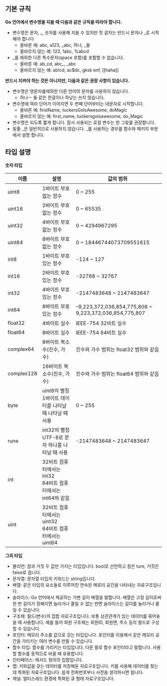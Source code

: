 ## 기본 규칙

**Go 언어에서 변수명을 지을 때 다음과 같은 규칙을 따라야 합니다.**

* 변수명은 문자, _, 숫자를 사용해 지을 수 있지만 첫 글자는 반드시 문자나 _로 시작해야 합니다
  * 올바른 예: abc, a123, _abc, 하나, _둘
  * 올바르지 않는 예: 123, 1abc, %abcd
* _를 제외한 다른 특수문자(space 포함)를 포함할 수 없습니다.
  * 올바른 예: ab_cd, abc_, _abc
  * 올바르지 않는 예: ab!cd, ac$dc, gksk enf, [[haha]]

**반드시 지켜야 하는 것은 아니지만, 다음과 같은 권장 사항이 있습니다.**

* 변수명은 영문자를제외한 다른 언어의 문자를 사용하지 않습니다.
  * 하나ㅡ 둘 같은 한글이나 하낮는 쓰지 않습니다.
* 변수명에 여라 단어가 이어지면 두 번째 단어부터는 대문자로 시작합니다.
  * 올바른 예: firstName, tuckersGoIsAwesome, doMagic
  * 올바르지 않는 예: first_name, tuckersgoisawesome, do_Magic
* 변수명은 되도록 짧게 합니다. 잠시 사용되는 로컬 변수는 한 그랒를 권장합니다.
* 밑줄 _은 일반적으로 사용하지 않습니다. _를 사용하는 경우를 함수와 패키지 부분에서 설명 합니다.

## 타입 설명

**숫자 타입**

|이름|설명|값의 범위|
|----|---|---|
|uint8|1바이트 부호 없는 정수|0 ~ 255
|uint16|2바이트 부호 없는 정수|0 ~ 65535
|uint32|4바이트 부호 없는 정수|0 ~ 4294967295
|uint64|8바이트 부호 없는 정수|0 ~ 18446744073709551615
|int8|1바이트 부호 있는 정수|-124 ~ 127
|int16|2바이트 부호 있는 정수|-32768 ~ 32767
|int32|4바이트 부호 있는 정수|-2147483648 ~ 2147483647
|int64|8바이트 부호 있는 정수|–9,223,372,036,854,775,808 ~ 9,223,372,036,854,775,807
|float32|4바이트 실수|IEEE-754 32비트 실수
|float64|8바이트 실수|IEEE-754 64비트 실수
|complex64|8바이트 복소수(진수, 가수)|진수와 가수 범위는 float32 범위와 같음
|complex128|16바이트 복소수(진수, 가수)|진수와 가수 범위는 float64 범위와 같음
|byte|uint8의 별칭 </br>1바이트 데이터를 나타날 때 나타날 때 사용|0 ~ 255
|rune|int32의 별칭</br>UTF-8로 문자 하나를 나타날 때 사용|-2147483648 ~ 2147483647
|int|32비트 컴퓨터에서는 int32</br>64비트 컴퓨터에서는 int64와 같음
|uint|32비트 컴퓨터에서는 uint32</br>64비트 컴퓨터에서는 uint64

**그외 타입**

* 불리언: 참과 거짓 두 값만 가지는 타입입니다. bool로 선언하고 참은 ture, 거짓은 false로 씁니다.
* 문자열: 문자열 타입의 키워드는 string입니다.
* 배열: 같은 타입의 요소들로 이루어진 연속된 메로리 공간을 나타내는 자료구조입니다.
* 슬라이스: Go 언어에서 제공하는 가변 길이 배열을 말합니다. 배열은 고정 길이로써 한 번 길이가 정해지면 늘리거나 줄일 수 없는 반면 슬라이스는 길이를 늘리거나 줄일 수 있습니다.
* 구조체: 필드(변수)의 집합 자료구조입니다. 보통 상관관계가 있는 데이터를 묶어놓을 때 사용합니다. 예를 들어 회원 구조체는 회원ID, 회원면, 주소 등의 필드로 구성할 수 있습니다.
* 포인터: 메모리 주소를 값으로 갖는 타입입니다. 포인터를 이용해서 같은 메모리 공간을 가리키는 여러 변수를 만들 수 있습니다.
* 함수 타입: 함수를 가리키는 타입입니다. 다른 말로 함수 포인터라고 말합니다. 사용할 함수를 동적으로 바꿀 때 유용합니다.
* 인터페이스: 메서드 정의의 집합입니다.
* 맵: 키와값을 갖는 데이터를 저장해둔 자료구조입니다. 키를 사용해 데이터를 찾는 데 특화된 자료구조입니다. 쉽게 전화번호부나 사전을 생각하시면 됩니다.
* 채널: 멀티스레드 환경에 특화된 큐 형태 자료구조입니다.





